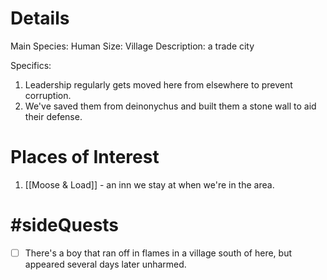 # Details
Main Species: Human
Size: Village
Description: a trade city

Specifics:
1. Leadership regularly gets moved here from elsewhere to prevent corruption.
2. We've saved them from deinonychus and built them a stone wall to aid their defense.

# Places of Interest
1. [[Moose & Load]] - an inn we stay at when we're in the area.

# #sideQuests
- [ ] There's a boy that ran off in flames in a village south of here, but appeared several days later unharmed.
